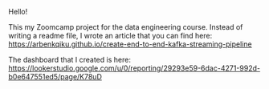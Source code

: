 Hello!

This my Zoomcamp project for the data engineering course. Instead of writing a readme file, I wrote an article that you can find here: https://arbenkqiku.github.io/create-end-to-end-kafka-streaming-pipeline

The dashboard that I created is here: https://lookerstudio.google.com/u/0/reporting/29293e59-6dac-4271-992d-b0e647551ed5/page/K78uD
